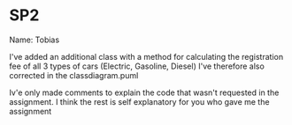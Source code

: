 # SP2

Name: Tobias

I've added an additional class with a method for calculating the registration fee of all 3 types of cars (Electric, Gasoline, Diesel)
I've therefore also corrected in the classdiagram.puml

Iv'e only made comments to explain the code that wasn't requested in the assignment. I think the rest is self explanatory for you who gave me the assignment
